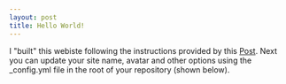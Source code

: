 ```yaml
---
layout: post
title: Hello World!
---
```


I "built" this webiste following the instructions provided by this [Post](https://dev.to/alagrede/lean-how-to-build-your-personal-blog-with-github-pages-42ae).
Next you can update your site name, avatar and other options using the _config.yml file in the root of your repository (shown below).
